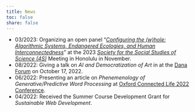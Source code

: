 ```yaml
---
title: News
toc: false
share: false
---
```

* 03/2023: Organizing an open panel “_[Configuring the (w)hole: Algorithmic Systems, Endangered Ecologies, and Human Interconnectedness](https://4sonline.org/news_manager.php?page=31538)_” at the 2023 *[Society for the Social Studies of Science (4S)](https://4sonline.org/)* Meeting in Honolulu in November.
* 08/2022: Giving a talk on _AI and Democratization of Art_ in at the [Dana Forum](https://www.muhlenberg.edu/academics/dana-scholars/introduction/) on October 17, 2022. 
* 06/2022: Presenting an article on _Phenemenology of Generative/Predictive Word Processing_ at [Oxford Connected Life 2022
Conference](http://connectedlife.oii.ox.ac.uk/). 
* 04/2022: Received the Summer Course Development Grant for _Sustainable Web Development_.

